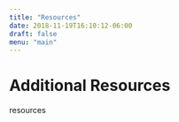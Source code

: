 ```yaml
---
title: "Resources"
date: 2018-11-19T16:10:12-06:00
draft: false
menu: "main"
---
```


# Additional Resources
resources
